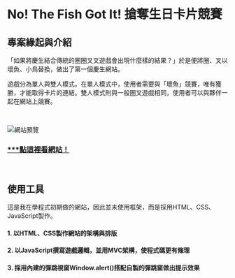# No! The Fish Got It! 搶奪生日卡片競賽
## 專案緣起與介紹
「如果將慶生結合傳統的圈圈叉叉遊戲會出現什麼樣的結果？」於是便將圈、叉以壞魚、小鳥替換，做出了第一個慶生網站。

遊戲分為單人與雙人模式。在單人模式中，使用者需要與「壞魚」競賽，唯有獲勝，才能取得卡片的連結。雙人模式則與一般圈叉遊戲相同，使用者可以與夥伴一起在網站上競賽。

<br>

![網站預覽](./preview.gif)

### [***點這裡看網站！](https://ansticefish.github.io/Surprise_Card/)

<br>

## 使用工具
這是我在學程式初期做的網站，因此並未使用框架，而是採用HTML、CSS、JavaScript製作。
#### 1. 以HTML、CSS製作網站的架構與排版
#### 2. 以JavaScript撰寫遊戲邏輯，並用MVC架構，使程式碼更有條理
#### 3. 採用內建的彈跳視窗Window.alert()搭配自製的彈跳窗做出提示效果